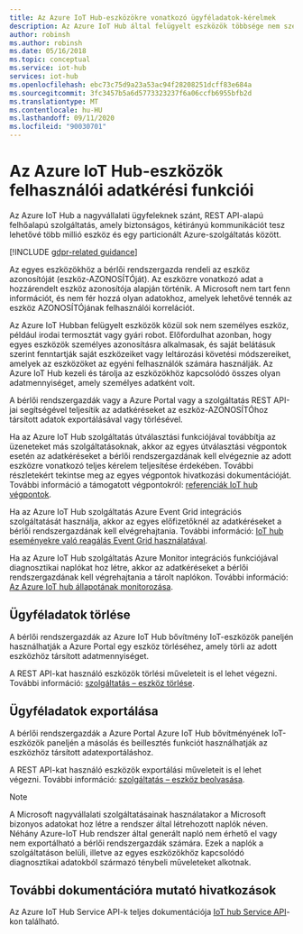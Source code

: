 ```yaml
---
title: Az Azure IoT Hub-eszközökre vonatkozó ügyféladatok-kérelmek
description: Az Azure IoT Hub által felügyelt eszközök többsége nem személyes, néhány pedig. Ez a cikk azt ismerteti, hogy a rendszergazdák hogyan tudják exportálni vagy törölni a személyes adatait egy eszközről.
author: robinsh
ms.author: robinsh
ms.date: 05/16/2018
ms.topic: conceptual
ms.service: iot-hub
services: iot-hub
ms.openlocfilehash: ebc73c75d9a23a53ac94f28208251dcff83e684a
ms.sourcegitcommit: 3fc3457b5a6d5773323237f6a06ccfb6955bfb2d
ms.translationtype: MT
ms.contentlocale: hu-HU
ms.lasthandoff: 09/11/2020
ms.locfileid: "90030701"
---
```

# <a name="customer-data-request-features-for-azure-iot-hub-devices"></a>Az Azure IoT Hub-eszközök felhasználói adatkérési funkciói

Az Azure IoT Hub a nagyvállalati ügyfeleknek szánt, REST API-alapú felhőalapú szolgáltatás, amely biztonságos, kétirányú kommunikációt tesz lehetővé több millió eszköz és egy particionált Azure-szolgáltatás között.

[!INCLUDE [gdpr-related guidance](../../includes/gdpr-intro-sentence.md)]

Az egyes eszközökhöz a bérlői rendszergazda rendeli az eszköz azonosítóját (eszköz-AZONOSÍTÓját). Az eszközre vonatkozó adat a hozzárendelt eszköz azonosítója alapján történik. A Microsoft nem tart fenn információt, és nem fér hozzá olyan adatokhoz, amelyek lehetővé tennék az eszköz AZONOSÍTÓjának felhasználói korrelációt.

Az Azure IoT Hubban felügyelt eszközök közül sok nem személyes eszköz, például irodai termosztát vagy gyári robot. Előfordulhat azonban, hogy egyes eszközök személyes azonosításra alkalmasak, és saját belátásuk szerint fenntartják saját eszközeiket vagy leltározási követési módszereiket, amelyek az eszközöket az egyéni felhasználók számára használják. Az Azure IoT Hub kezeli és tárolja az eszközökhöz kapcsolódó összes olyan adatmennyiséget, amely személyes adatként volt.

A bérlői rendszergazdák vagy a Azure Portal vagy a szolgáltatás REST API-jai segítségével teljesítik az adatkéréseket az eszköz-AZONOSÍTÓhoz társított adatok exportálásával vagy törlésével.

Ha az Azure IoT Hub szolgáltatás útválasztási funkciójával továbbítja az üzeneteket más szolgáltatásoknak, akkor az egyes útválasztási végpontok esetén az adatkéréseket a bérlői rendszergazdának kell elvégeznie az adott eszközre vonatkozó teljes kérelem teljesítése érdekében. További részletekért tekintse meg az egyes végpontok hivatkozási dokumentációját. További információ a támogatott végpontokról: [referenciák IoT hub végpontok](iot-hub-devguide-endpoints.md).

Ha az Azure IoT Hub szolgáltatás Azure Event Grid integrációs szolgáltatását használja, akkor az egyes előfizetőknél az adatkéréseket a bérlői rendszergazdának kell elvégrehajtania. További információ: [IoT hub eseményekre való reagálás Event Grid használatával](iot-hub-event-grid.md).

Ha az Azure IoT Hub szolgáltatás Azure Monitor integrációs funkciójával diagnosztikai naplókat hoz létre, akkor az adatkéréseket a bérlői rendszergazdának kell végrehajtania a tárolt naplókon. További információ: [Az Azure IoT hub állapotának monitorozása](iot-hub-monitor-resource-health.md).

## <a name="deleting-customer-data"></a>Ügyféladatok törlése

A bérlői rendszergazdák az Azure IoT Hub bővítmény IoT-eszközök paneljén használhatják a Azure Portal egy eszköz törléséhez, amely törli az adott eszközhöz társított adatmennyiséget.

A REST API-kat használó eszközök törlési műveleteit is el lehet végezni. További információ: [szolgáltatás – eszköz törlése](/azure/iot-hub/iot-c-sdk-ref/iothub-registrymanager-h/iothubregistrymanager-deletedevice).

## <a name="exporting-customer-data"></a>Ügyféladatok exportálása

A bérlői rendszergazdák a Azure Portal Azure IoT Hub bővítményének IoT-eszközök paneljén a másolás és beillesztés funkciót használhatják az eszközhöz társított adatexportáláshoz.

A REST API-kat használó eszközök exportálási műveleteit is el lehet végezni. További információ: [szolgáltatás – eszköz beolvasása](/azure/iot-hub/iot-c-sdk-ref/iothub-registrymanager-h/iothubregistrymanager-getdevice).

> [!NOTE]
> A Microsoft nagyvállalati szolgáltatásainak használatakor a Microsoft bizonyos adatokat hoz létre a rendszer által létrehozott naplók néven. Néhány Azure-IoT Hub rendszer által generált napló nem érhető el vagy nem exportálható a bérlői rendszergazdák számára. Ezek a naplók a szolgáltatáson belüli, illetve az egyes eszközökhöz kapcsolódó diagnosztikai adatokból származó ténybeli műveleteket alkotnak.

## <a name="links-to-additional-documentation"></a>További dokumentációra mutató hivatkozások

Az Azure IoT Hub Service API-k teljes dokumentációja [IoT hub Service API](https://docs.microsoft.com/rest/api/iothub/service/configuration)-kon található.
